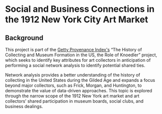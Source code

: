 # Social and Business Connections in the 1912 New York City Art Market

## Background

This project is part of the [Getty Provenance Index's](https://www.getty.edu/research/tools/provenance/search.html) “The History of Collecting and Museum Formation in the US, the Role of Knoedler” project, which seeks to identify key attributes for art collectors in anticipation of performing a social network analysis to identify potential shared ties. 

Network analysis provides a better understanding of the history of collecting in the United States during the Gilded Age and expands a focus beyond major collectors, such as Frick, Morgan, and Huntington, to demonstrate the value of data-driven approaches. This topic is explored through the narrow scope of the 1912 New York art market and art collectors’ shared participation in museum boards, social clubs, and business dealings. 

